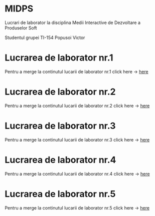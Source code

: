 # MIDPS
Lucrari de laborator la disciplina Medii Interactive de Dezvoltare a Produselor Soft

Studentul grupei TI-154 Popusoi Victor

# Lucrarea de laborator nr.1

Pentru a merge la continutul lucarii de laborator nr.1 click here -> [here](https://github.com/PopusoiVictor/MIDPS/tree/master/Laborator%201)

# Lucrarea de laborator nr.2

Pentru a merge la continutul lucarii de laborator nr.2 click here -> [here](https://github.com/PopusoiVictor/MIDPS/tree/master/Laborator%202)

# Lucrarea de laborator nr.3

Pentru a merge la continutul lucarii de laborator nr.3 click here -> [here](https://github.com/PopusoiVictor/MIDPS/tree/master/Laborator%203)

# Lucrarea de laborator nr.4

Pentru a merge la continutul lucarii de laborator nr.4 click here -> [here](https://github.com/PopusoiVictor/MIDPS/tree/master/Laborator%204)

# Lucrarea de laborator nr.5

Pentru a merge la continutul lucarii de laborator nr.5 click here -> [here](https://github.com/PopusoiVictor/MIDPS/tree/master/Laborator%205)